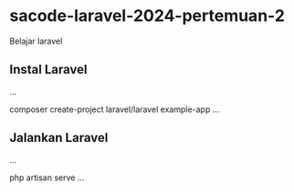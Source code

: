 # sacode-laravel-2024-pertemuan-2

Belajar laravel

## Instal Laravel

...

composer create-project laravel/laravel example-app
...

## Jalankan Laravel

...

php artisan serve
...

